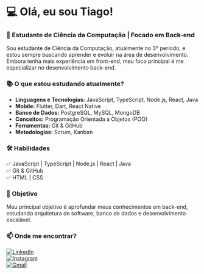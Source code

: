 # 💻 Olá, eu sou Tiago!  
### 🚀 Estudante de Ciência da Computação | Focado em Back-end  

Sou estudante de Ciência da Computação, atualmente no 3º período, e estou sempre buscando aprender e evoluir na área de desenvolvimento. Embora tenha mais experiência em front-end, meu foco principal é me especializar no desenvolvimento back-end.  

### 📚 O que estou estudando atualmente?  
- **Linguagens e Tecnologias:** JavaScript, TypeScript, Node.js, React, Java
- **Mobile:** Flutter, Dart, React Native  
- **Banco de Dados:** PostgreSQL, MySQL, MongoDB 
- **Conceitos:** Programação Orientada a Objetos (POO)  
- **Ferramentas:** Git & GitHub
- **Metodologias:** Scrum, Kanban 

### 🛠️ Habilidades  
✅ JavaScript | TypeScript | Node.js | React | Java  
✅ Git & GitHub  
✅ HTML | CSS  

### 🎯 Objetivo  
Meu principal objetivo é aprofundar meus conhecimentos em back-end, estudando arquitetura de software, banco de dados e desenvolvimento escalável.  

### 📫 Onde me encontrar?  
[![LinkedIn](https://img.shields.io/badge/-LinkedIn-blue?style=for-the-badge&logo=linkedin&logoColor=white)](https://www.linkedin.com/in/otiagopereiraa/)  
[![Instagram](https://img.shields.io/badge/-Instagram-E4405F?style=for-the-badge&logo=instagram&logoColor=white)](https://instagram.com/etiagu)  
[![Gmail](https://img.shields.io/badge/-Gmail-D14836?style=for-the-badge&logo=gmail&logoColor=white)](mailto:tiagopereira14200@gmail.com)  
